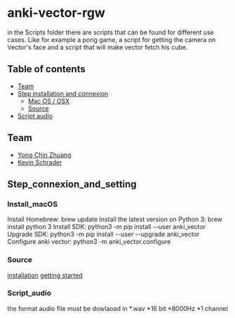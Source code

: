 # anki-vector-rgw

in the Scripts folder there are scripts that can be found for different use cases. Like for example a pong game, a script for getting the camera on Vector's face and a script that will make vector fetch his cube.

## Table of contents
* [Team](#Team)
* [Step installation and connexion](#Step_connexion_and_setting)
  * [Mac OS / OSX](#Install_macOS)
  * [Source](#Source)
* [Script audio](#Script_audio)


## Team

- [Yong Chin Zhuang](https://github.com/yongchin95)
- [Kevin Schrader](https://github.com/kevinschrader)

## Step_connexion_and_setting

### Install_macOS 
Install Homebrew: brew update
Install the latest version on Python 3: brew install python 3
Install SDK: python3 -m pip install --user anki_vector
Upgrade SDK: python3 -m pip install --user --upgrade anki_vector
Configure anki vector: python3 -m anki_vector.configure
### Source
[installation](https://developer.anki.com/vector/docs/install-macos.html)
[getting started](https://developer.anki.com/vector/docs/getstarted.html)

### Script_audio

the format audio file must be dowlaoad in
*.wav
*16 bit
*8000Hz
*1 channel 
